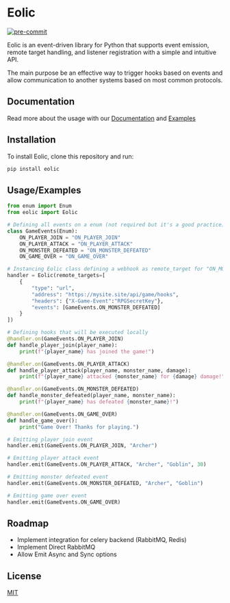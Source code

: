 # Eolic
[![pre-commit](https://img.shields.io/badge/pre--commit-enabled-brightgreen?logo=pre-commit)](https://github.com/pre-commit/pre-commit)

Eolic is an event-driven library for Python that supports event emission, remote target handling, and listener registration with a simple and intuitive API.

The main purpose be an effective way to trigger hooks based on events and allow communication to another systems based on most common protocols.

## Documentation

Read more about the usage with our [Documentation](https://docs.eolic.dev) and [Examples](./examples)

## Installation

To install Eolic, clone this repository and run:

```bash
pip install eolic
```

## Usage/Examples

```python
from enum import Enum
from eolic import Eolic

# Defining all events on a enum (not required but it's a good practice)
class GameEvents(Enum):
    ON_PLAYER_JOIN = "ON_PLAYER_JOIN"
    ON_PLAYER_ATTACK = "ON_PLAYER_ATTACK"
    ON_MONSTER_DEFEATED = "ON_MONSTER_DEFEATED"
    ON_GAME_OVER = "ON_GAME_OVER"

# Instancing Eolic class defining a webhook as remote_target for "ON_MONSTER_DEFEATED" event
handler = Eolic(remote_targets=[
    {
        "type": "url",
        "address": "https://mysite.site/api/game/hooks",
        "headers": {"X-Game-Event":"RPGSecretKey"},
        "events": [GameEvents.ON_MONSTER_DEFEATED]
    }
])

# Defining hooks that will be executed locally
@handler.on(GameEvents.ON_PLAYER_JOIN)
def handle_player_join(player_name):
    print(f"{player_name} has joined the game!")

@handler.on(GameEvents.ON_PLAYER_ATTACK)
def handle_player_attack(player_name, monster_name, damage):
    print(f"{player_name} attacked {monster_name} for {damage} damage!")

@handler.on(GameEvents.ON_MONSTER_DEFEATED)
def handle_monster_defeated(player_name, monster_name):
    print(f"{player_name} has defeated {monster_name}!")

@handler.on(GameEvents.ON_GAME_OVER)
def handle_game_over():
    print("Game Over! Thanks for playing.")

# Emitting player join event
handler.emit(GameEvents.ON_PLAYER_JOIN, "Archer")

# Emitting player attack event
handler.emit(GameEvents.ON_PLAYER_ATTACK, "Archer", "Goblin", 30)

# Emitting monster defeated event
handler.emit(GameEvents.ON_MONSTER_DEFEATED, "Archer", "Goblin")

# Emitting game over event
handler.emit(GameEvents.ON_GAME_OVER)
```

## Roadmap

-   Implement integration for celery backend (RabbitMQ, Redis)
-   Implement Direct RabbitMQ
-   Allow Emit Async and Sync options

## License

[MIT](https://choosealicense.com/licenses/mit/)
